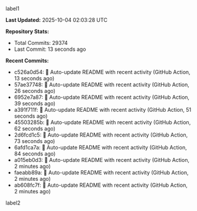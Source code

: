 
label1 
<!-- ACTIVITY_START -->
**Last Updated:** 2025-10-04 02:03:28 UTC

**Repository Stats:**
- Total Commits: 29374
- Last Commit: 13 seconds ago

**Recent Commits:**
- c526a0d54: 🤖 Auto-update README with recent activity (GitHub Action, 13 seconds ago)
- 57ae37748: 🤖 Auto-update README with recent activity (GitHub Action, 26 seconds ago)
- 6952e7a87: 🤖 Auto-update README with recent activity (GitHub Action, 39 seconds ago)
- a391f711f: 🤖 Auto-update README with recent activity (GitHub Action, 51 seconds ago)
- 45503285b: 🤖 Auto-update README with recent activity (GitHub Action, 62 seconds ago)
- 2d6fcd1c5: 🤖 Auto-update README with recent activity (GitHub Action, 73 seconds ago)
- 6afd1ca7a: 🤖 Auto-update README with recent activity (GitHub Action, 84 seconds ago)
- a015eb0d3: 🤖 Auto-update README with recent activity (GitHub Action, 2 minutes ago)
- faeabb89a: 🤖 Auto-update README with recent activity (GitHub Action, 2 minutes ago)
- ab608fc7f: 🤖 Auto-update README with recent activity (GitHub Action, 2 minutes ago)
<!-- ACTIVITY_END -->

label2
